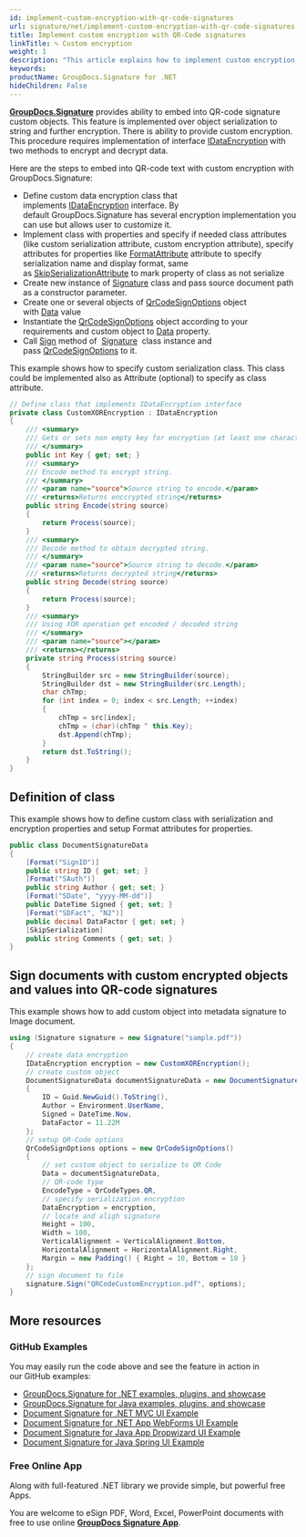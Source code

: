 ```yaml
---
id: implement-custom-encryption-with-qr-code-signatures
url: signature/net/implement-custom-encryption-with-qr-code-signatures
title: Implement custom encryption with QR-Code signatures
linkTitle: ✎ Custom encryption
weight: 1
description: "This article explains how to implement custom encryption for QR-code electronic signatures."
keywords: 
productName: GroupDocs.Signature for .NET
hideChildren: False
---
```

[**GroupDocs.Signature**](https://products.groupdocs.com/signature/net) provides ability to embed into QR-code signature custom objects. This feature is implemented over object serialization to string and further encryption. There is ability to provide custom encryption. This procedure requires implementation of interface [IDataEncryption](https://reference.groupdocs.com/signature/net/groupdocs.signature.domain.extensions/idataencryption) with two methods to encrypt and decrypt data.

Here are the steps to embed into QR-code text with custom encryption with GroupDocs.Signature:

* Define custom data encryption class that implements [IDataEncryption](https://reference.groupdocs.com/signature/net/groupdocs.signature.domain.extensions/idataencryption) interface. By default GroupDocs.Signature has several encryption implementation you can use but allows user to customize it.
* Implement class with properties and specify if needed class attributes (like custom serialization attribute, custom encryption attribute), specify attributes for properties like [FormatAttribute](https://reference.groupdocs.com/signature/net/groupdocs.signature.domain.extensions/formatattribute) attribute to specify serialization name and display format, same as [SkipSerializationAttribute](https://reference.groupdocs.com/signature/net/groupdocs.signature.domain.extensions/skipserializationattribute) to mark property of class as not serialize
* Create new instance of [Signature](https://reference.groupdocs.com/signature/net/groupdocs.signature/signature) class and pass source document path as a constructor parameter.
* Create one or several objects of [QrCodeSignOptions](https://reference.groupdocs.com/signature/net/groupdocs.signature.options/qrcodesignoptions) object with [Data](https://reference.groupdocs.com/signature/net/groupdocs.signature.options/qrcodesignoptions/data) value  
* Instantiate the [QrCodeSignOptions](https://reference.groupdocs.com/signature/net/groupdocs.signature.options/qrcodesignoptions) object according to your requirements and custom object to [Data](https://reference.groupdocs.com/signature/net/groupdocs.signature.options/qrcodesignoptions/data) property.
* Call [Sign](https://reference.groupdocs.com/signature/net/groupdocs.signature/signature/sign/) method of  [Signature](https://reference.groupdocs.com/signature/net/groupdocs.signature/signature)  class instance and pass [QrCodeSignOptions](https://reference.groupdocs.com/signature/net/groupdocs.signature.options/qrcodesignoptions) to it.

This example shows how to specify custom serialization class. This class could be implemented also as Attribute (optional) to specify as class attribute.

```csharp
// Define class that implements IDataEncryption interface
private class CustomXOREncryption : IDataEncryption
{
    /// <summary>
    /// Gets or sets non empty key for encryption (at least one character)
    /// </summary>
    public int Key { get; set; }
    /// <summary>
    /// Encode method to encrypt string.
    /// </summary>
    /// <param name="source">Source string to encode.</param>
    /// <returns>Returns enccrypted string</returns>
    public string Encode(string source)
    {
        return Process(source);
    }
    /// <summary>
    /// Decode method to obtain decrypted string.
    /// </summary>
    /// <param name="source">Source string to decode.</param>
    /// <returns>Returns decrypted string</returns>
    public string Decode(string source)
    {
        return Process(source);
    }
    /// <summary>
    /// Using XOR operation get encoded / decoded string
    /// </summary>
    /// <param name="source"></param>
    /// <returns></returns>
    private string Process(string source)
    {
        StringBuilder src = new StringBuilder(source);
        StringBuilder dst = new StringBuilder(src.Length);
        char chTmp;
        for (int index = 0; index < src.Length; ++index)
        {
            chTmp = src[index];
            chTmp = (char)(chTmp ^ this.Key);
            dst.Append(chTmp);
        }
        return dst.ToString();
    }
}
```

## Definition of class

This example shows how to define custom class with serialization and encryption properties and setup Format attributes for properties.

```csharp
public class DocumentSignatureData
{
    [Format("SignID")]
    public string ID { get; set; }
    [Format("SAuth")]
    public string Author { get; set; }
    [Format("SDate", "yyyy-MM-dd")]
    public DateTime Signed { get; set; }
    [Format("SDFact", "N2")]
    public decimal DataFactor { get; set; }
    [SkipSerialization]
    public string Comments { get; set; }
}
```

## Sign documents with custom encrypted objects and values into QR-code signatures

This example shows how to add custom object into metadata signature to Image document.

```csharp
using (Signature signature = new Signature("sample.pdf"))
{
    // create data encryption
    IDataEncryption encryption = new CustomXOREncryption();
    // create custom object
    DocumentSignatureData documentSignatureData = new DocumentSignatureData()
    {
        ID = Guid.NewGuid().ToString(),
        Author = Environment.UserName,
        Signed = DateTime.Now,
        DataFactor = 11.22M
    };
    // setup QR-Code options
    QrCodeSignOptions options = new QrCodeSignOptions()
    {
        // set custom object to serialize to QR Code
        Data = documentSignatureData,
        // QR-code type
        EncodeType = QrCodeTypes.QR,
        // specify serialization encryption
        DataEncryption = encryption,
        // locate and aligh signature
        Height = 100,
        Width = 100,
        VerticalAlignment = VerticalAlignment.Bottom,
        HorizontalAlignment = HorizontalAlignment.Right,
        Margin = new Padding() { Right = 10, Bottom = 10 }
    };
    // sign document to file
    signature.Sign("QRCodeCustomEncryption.pdf", options);
}
```

## More resources

### GitHub Examples

You may easily run the code above and see the feature in action in our GitHub examples:

* [GroupDocs.Signature for .NET examples, plugins, and showcase](https://github.com/groupdocs-signature/GroupDocs.Signature-for-.NET)
* [GroupDocs.Signature for Java examples, plugins, and showcase](https://github.com/groupdocs-signature/GroupDocs.Signature-for-Java)
* [Document Signature for .NET MVC UI Example](https://github.com/groupdocs-signature/GroupDocs.Signature-for-.NET-MVC)
* [Document Signature for .NET App WebForms UI Example](https://github.com/groupdocs-signature/GroupDocs.Signature-for-.NET-WebForms)
* [Document Signature for Java App Dropwizard UI Example](https://github.com/groupdocs-signature/GroupDocs.Signature-for-Java-Dropwizard)
* [Document Signature for Java Spring UI Example](https://github.com/groupdocs-signature/GroupDocs.Signature-for-Java-Spring)

### Free Online App

Along with full-featured .NET library we provide simple, but powerful free Apps.

You are welcome to eSign PDF, Word, Excel, PowerPoint documents with free to use online **[GroupDocs Signature App](https://products.groupdocs.app/signature)**.
